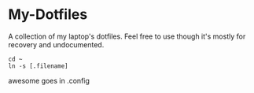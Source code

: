 # My-Dotfiles
A collection of my laptop's dotfiles.
Feel free to use though it's mostly for recovery and undocumented.
```
cd ~
ln -s [.filename]

```
awesome goes in .config
